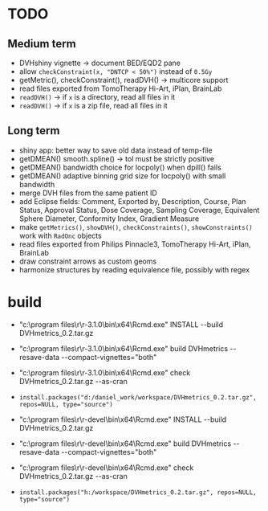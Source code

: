 # TODO
## Medium term

 * DVHshiny vignette -> document BED/EQD2 pane
 * allow `checkConstraint(x, "DNTCP < 50%")` instead of `0.5Gy`
 * getMetric(), checkConstraint(), readDVH() -> multicore support
 * read files exported from TomoTherapy Hi-Art, iPlan, BrainLab
 * `readDVH()` -> if `x` is a directory, read all files in it
 * `readDVH()` -> if `x` is a zip file, read all files in it

## Long term

 * shiny app: better way to save old data instead of temp-file
 * getDMEAN() smooth.spline() -> tol must be strictly positive
 * getDMEAN() bandwidth choice for locpoly() when dpill() fails
 * getDMEAN() adaptive binning grid size for locpoly() with small bandwidth
 * merge DVH files from the same patient ID
 * add Eclipse fields: Comment, Exported by, Description, Course, Plan Status, Approval Status, Dose Coverage, Sampling Coverage, Equivalent Sphere Diameter, Conformity Index, Gradient Measure
 * make `getMetrics()`, `showDVH()`, `checkConstraints()`, `showConstraints()` work with `RadOnc` objects
 * read files exported from Philips Pinnacle3, TomoTherapy Hi-Art, iPlan, BrainLab
 * draw constraint arrows as custom geoms
 * harmonize structures by reading equivalence file, possibly with regex

# build
 * "c:\program files\r\r-3.1.0\bin\x64\Rcmd.exe" INSTALL --build DVHmetrics_0.2.tar.gz
 * "c:\program files\r\r-3.1.0\bin\x64\Rcmd.exe" build DVHmetrics --resave-data --compact-vignettes="both"
 * "c:\program files\r\r-3.1.0\bin\x64\Rcmd.exe" check DVHmetrics_0.2.tar.gz --as-cran
 * `install.packages("d:/daniel_work/workspace/DVHmetrics_0.2.tar.gz", repos=NULL, type="source")`

 * "c:\program files\r\r-devel\bin\x64\Rcmd.exe" INSTALL --build DVHmetrics_0.2.tar.gz
 * "c:\program files\r\r-devel\bin\x64\Rcmd.exe" build DVHmetrics --resave-data --compact-vignettes="both"
 * "c:\program files\r\r-devel\bin\x64\Rcmd.exe" check DVHmetrics_0.2.tar.gz --as-cran
 * `install.packages("h:/workspace/DVHmetrics_0.2.tar.gz", repos=NULL, type="source")`
